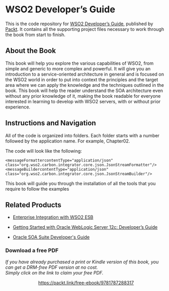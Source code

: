 


# WSO2 Developer’s Guide
This is the code repository for [WSO2 Developer’s Guide](https://www.packtpub.com/networking-and-servers/wso2-developers-guide?utm_source=github&utm_medium=repository&utm_campaign=9781787288317), published by [Packt](https://www.packtpub.com/?utm_source=github). It contains all the supporting project files necessary to work through the book from start to finish.
## About the Book
This book will help you explore the various capabilities of WSO2, from simple and generic
to more complex and powerful. It will give you an introduction to a service-oriented
architecture in general and is focused on the WSO2 world in order to put into context the
principles and the target area where we can apply the knowledge and the techniques
outlined in the book. This book will help the reader understand the SOA architecture even
without any prior knowledge of it, making the book readable for everyone interested in
learning to develop with WSO2 servers, with or without prior experience.
## Instructions and Navigation
All of the code is organized into folders. Each folder starts with a number followed by the application name. For example, Chapter02.



The code will look like the following:
```
<messageFormattercontentType="application/json"
class="org.wso2.carbon.integrator.core.json.JsonStreamFormatter"/>
<messageBuildercontentType="application/json"
class="org.wso2.carbon.integrator.core.json.JsonStreamBuilder"/>
```

This book will guide you through the installation of all the tools that you require to follow
the examples 

## Related Products
* [Enterprise Integration with WSO2 ESB](https://www.packtpub.com/application-development/enterprise-integration-wso2-esb?utm_source=github&utm_medium=repository&utm_campaign=9781783280193)

* [Getting Started with Oracle WebLogic Server 12c: Developer’s Guide](https://www.packtpub.com/networking-and-servers/getting-started-oracle-weblogic-server-12c-developer’s-guide?utm_source=github&utm_medium=repository&utm_campaign=9781849686969)

* [Oracle SOA Suite Developer's Guide](https://www.packtpub.com/application-development/oracle-soa-suite-developers-guide?utm_source=github&utm_medium=repository&utm_campaign=9781847193551)


### Download a free PDF

 <i>If you have already purchased a print or Kindle version of this book, you can get a DRM-free PDF version at no cost.<br>Simply click on the link to claim your free PDF.</i>
<p align="center"> <a href="https://packt.link/free-ebook/9781787288317">https://packt.link/free-ebook/9781787288317 </a> </p>